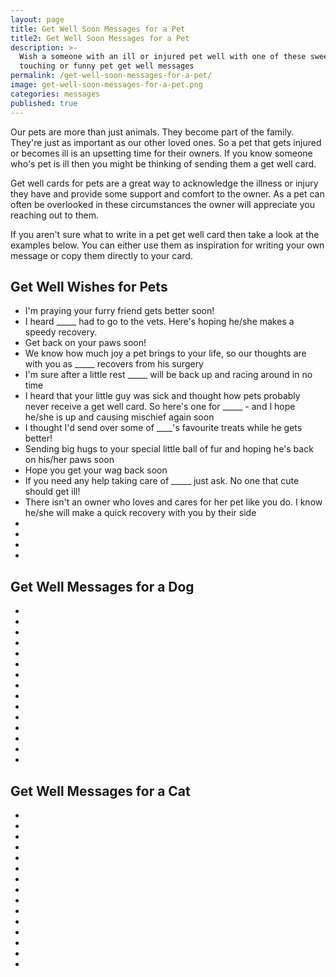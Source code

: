 ```yaml
---
layout: page
title: Get Well Soon Messages for a Pet
title2: Get Well Soon Messages for a Pet
description: >-
  Wish a someone with an ill or injured pet well with one of these sweet,
  touching or funny pet get well messages
permalink: /get-well-soon-messages-for-a-pet/
image: get-well-soon-messages-for-a-pet.png
categories: messages
published: true
---
```


Our pets are more than just animals. They become part of the family. They're just as important as our other loved ones. So a pet that gets injured or becomes ill is an upsetting time for their owners. If you know someone who's pet is ill then you might be thinking of sending them a get well card. 

Get well cards for pets are a great way to acknowledge the illness or injury they have and provide some support and comfort to the owner. As a pet can often be overlooked in these circumstances the owner will appreciate you reaching out to them. 

If you aren't sure what to write in a pet get well card then take a look at the examples below. You can either use them as inspiration for writing your own message or copy them directly to your card.

<h2>Get Well Wishes for Pets</h2>

<ul class="heart">
<li>I'm praying your furry friend gets better soon!</li>
<li>I heard _____ had to go to the vets. Here's hoping he/she makes a speedy recovery.</li>
<li>Get back on your paws soon!</li>
<li>We know how much joy a pet brings to your life, so  our thoughts are with you as _____ recovers from his surgery</li>
<li>I'm sure after a little rest _____ will be  back up and racing around in no time</li>
<li>I heard that your little guy was sick and thought how pets probably never receive a get well card. So here's one for _____ - and I hope he/she is up and causing mischief again soon</li>
<li>I thought I'd send over some of ____'s favourite treats while he gets better!</li>
<li>Sending big hugs to your special little ball of fur and hoping he's back on his/her paws soon</li>
<li>Hope you get your wag back soon</li>
<li>If you need any help taking care of _____ just ask. No one that cute should get ill!</li>
<li>There isn't an owner who loves and cares for her pet like you do. I know he/she will make a quick recovery with you by their side</li>
<li></li>
<li></li>
<li></li>
<li></li>
</ul>

<h2>Get Well Messages for a Dog</h2>

<ul class="heart">
<li></li>
<li></li>
<li></li>
<li></li>
<li></li>
<li></li>
<li></li>
<li></li>
<li></li>
<li></li>
<li></li>
<li></li>
<li></li>
<li></li>
<li></li>
</ul>


<h2>Get Well Messages for a Cat</h2>

<ul class="heart">
<li></li>
<li></li>
<li></li>
<li></li>
<li></li>
<li></li>
<li></li>
<li></li>
<li></li>
<li></li>
<li></li>
<li></li>
<li></li>
<li></li>
<li></li>
</ul>
